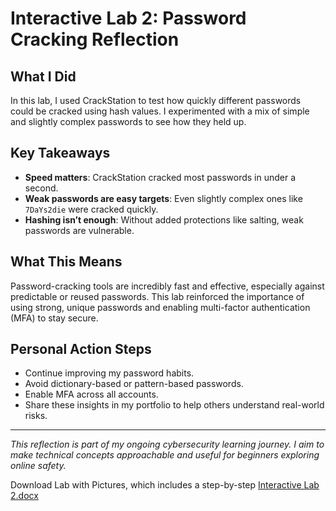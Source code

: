 #  Interactive Lab 2: Password Cracking Reflection

##  What I Did
In this lab, I used CrackStation to test how quickly different passwords could be cracked using hash values. I experimented with a mix of simple and slightly complex passwords to see how they held up.

##  Key Takeaways

- **Speed matters**: CrackStation cracked most passwords in under a second.
- **Weak passwords are easy targets**: Even slightly complex ones like `7DaYs2die` were cracked quickly.
- **Hashing isn’t enough**: Without added protections like salting, weak passwords are vulnerable.

##  What This Means

Password-cracking tools are incredibly fast and effective, especially against predictable or reused passwords. This lab reinforced the importance of using strong, unique passwords and enabling multi-factor authentication (MFA) to stay secure.

##  Personal Action Steps

- Continue improving my password habits.
- Avoid dictionary-based or pattern-based passwords.
- Enable MFA across all accounts.
- Share these insights in my portfolio to help others understand real-world risks.

---

*This reflection is part of my ongoing cybersecurity learning journey. I aim to make technical concepts approachable and useful for beginners exploring online safety.*

Download Lab with Pictures, which includes a step-by-step
[Interactive Lab 2.docx](https://github.com/user-attachments/files/22054900/Interactive.Lab.2.docx)
